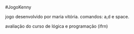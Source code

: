 #JogoKenny


jogo desenvolvido por maria vitória.
comandos: a,d e space.

avaliação do curso de lógica e programação (ifrn)
